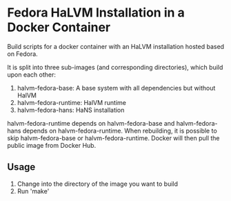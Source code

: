 
Fedora HaLVM Installation in a Docker Container
==================================================

Build scripts for a docker container with an HaLVM installation hosted
based on Fedora.

It is split into three sub-images (and corresponding directories),
which build upon each other:
1. halvm-fedora-base: A base system with all dependencies but without HalVM
2. halvm-fedora-runtime: HalVM runtime
3. halvm-fedora-hans: HaNS installation

halvm-fedora-runtime depends on halvm-fedora-base and halvm-fedora-hans
depends on halvm-fedora-runtime.
When rebuilding, it is possible to skip halvm-fedora-base or
halvm-fedora-runtime. Docker will then pull the public image from Docker Hub.

Usage
-----

1. Change into the directory of the image you want to build 
2. Run 'make'
